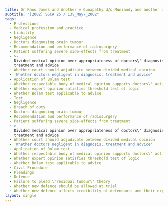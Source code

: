 ```yaml
---
title: Dr Khoo James and Another v Gunapathy d/o Muniandy and another appeal
subtitle: "[2002] SGCA 25 / 13\_May\_2002"
tags:
  - Professions
  - Medical profession and practice
  - Liability
  - Negligence
  - Doctors diagnosing brain tumour
  - Recommendation and performance of radiosurgery
  - Patient suffering severe side-effects from treatment
  - >-
    Divided medical opinion over appropriateness of doctors\' diagnosis,
    treatment and advice
  - Whether court should adjudicate between divided medical opinion
  - 'Whether doctors negligent in diagnosis, treatment and advice'
  - Application of Bolam test
  - Whether respectable body of medical opinion supports doctors\' actions
  - Whether expert opinion satisfies threshold test of logic
  - Whether Bolam test applicable to advice
  - Tort
  - Negligence
  - Breach of duty
  - Doctors diagnosing brain tumour
  - Recommendation and performance of radiosurgery
  - Patient suffering severe side-effects from treatment
  - >-
    Divided medical opinion over appropriateness of doctors\' diagnosis,
    treatment and advice
  - Whether court should adjudicate between divided medical opinion
  - 'Whether doctors negligent in diagnosis, treatment and advice'
  - Application of Bolam test
  - Whether respectable body of medical opinion supports doctors\' actions
  - Whether expert opinion satisfies threshold test of logic
  - Whether Bolam test applicable to advice
  - Civil Procedure
  - Pleadings
  - Defence
  - Failure to plead \'residual tumour\' theory
  - Whether new defence should be allowed at trial
  - Whether new defence affects credibility of defendants and their experts
layout: single
---
```


